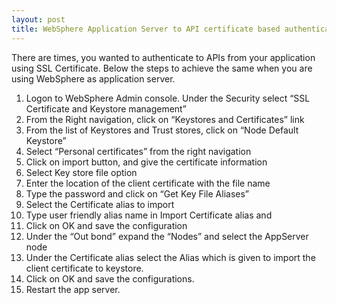 ```yaml
---
layout: post
title: WebSphere Application Server to API certificate based authentication
---
```

There are times, you wanted to authenticate to APIs from your application using SSL Certificate. Below the steps to achieve the same when you are using WebSphere as application server.

1. Logon to WebSphere Admin console. Under the Security select “SSL Certificate and Keystore management”
2. From the Right navigation, click on “Keystores and Certificates” link
3. From the list of Keystores and Trust stores, click on “Node Default Keystore”
4. Select “Personal certificates” from the right navigation
5. Click on import button, and give the certificate information
6. Select Key store file option
7. Enter the location of the client certificate with the file name
8. Type the password and click on “Get Key File Aliases”
9. Select the Certificate alias to import
10. Type user friendly alias name in Import Certificate alias and
11. Click on OK and save the configuration
12. Under the “Out bond” expand the “Nodes” and select the AppServer node
13. Under the Certificate alias select the Alias which is given to import the client certificate to keystore.
14. Click on OK and save the configurations.
15. Restart the app server.
